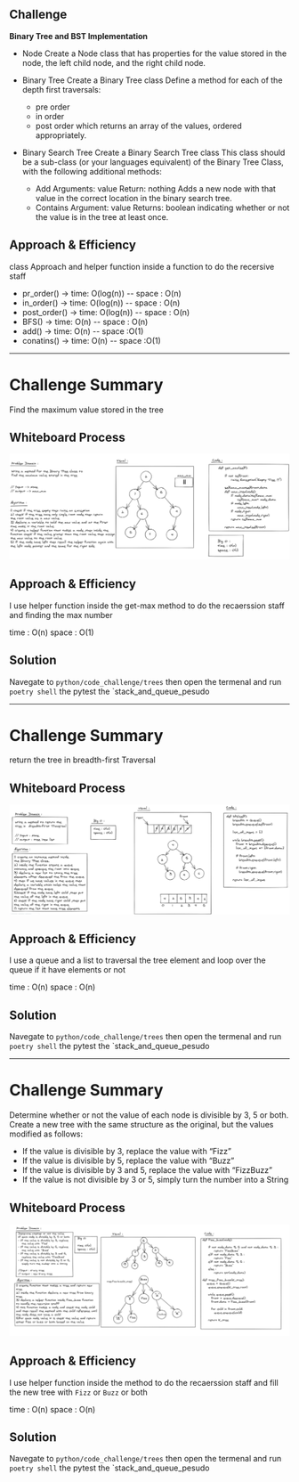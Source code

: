 
## Challenge
**Binary Tree and BST Implementation**
- Node
Create a Node class that has properties for the value stored in the node, the left child node, and the right child node.

- Binary Tree
Create a Binary Tree class
Define a method for each of the depth first traversals:

    - pre order
    - in order
    - post order which returns an array of the values, ordered appropriately.


-  Binary Search Tree
Create a Binary Search Tree class
This class should be a sub-class (or your languages equivalent) of the Binary Tree Class, with the following additional methods:
    - Add
        Arguments: value
        Return: nothing
        Adds a new node with that value in the correct location in the binary search tree.
    - Contains
        Argument: value
        Returns: boolean indicating whether or not the value is in the tree at least once.

## Approach & Efficiency
class Approach and helper function inside a function to do the recersive staff

- pr_order() -> time: O(log(n)) -- space : O(n)
- in_order() -> time: O(log(n)) -- space : O(n)
- post_order() -> time: O(log(n)) -- space : O(n)
- BFS() -> time: O(n) -- space : O(n)
- add() -> time: O(n) -- space :O(1)
- conatins() -> time: O(n) -- space :O(1)

___
# Challenge Summary
Find the maximum value stored in the tree

## Whiteboard Process
![max_tree](max_tree.png)

## Approach & Efficiency
I use helper function inside the get-max method to do the recaerssion staff and finding the max number

time : O(n)
space : O(1)

## Solution
Navegate to `python/code_challenge/trees` then open the termenal and run `poetry shell` the pytest the `stack_and_queue_pesudo

___
# Challenge Summary
return the tree in breadth-first Traversal

## Whiteboard Process
![bfs](bfs.png)

## Approach & Efficiency
I use a queue and a list to traversal the tree element and loop over the queue if it have elements or not

time : O(n)
space : O(n)

## Solution
Navegate to `python/code_challenge/trees` then open the termenal and run `poetry shell` the pytest the `stack_and_queue_pesudo
___
# Challenge Summary
Determine whether or not the value of each node is divisible by 3, 5 or both. Create a new tree with the same structure as the original, but the values modified as follows:

- If the value is divisible by 3, replace the value with “Fizz”
- If the value is divisible by 5, replace the value with “Buzz”
- If the value is divisible by 3 and 5, replace the value with “FizzBuzz”
- If the value is not divisible by 3 or 5, simply turn the number into a String

## Whiteboard Process
![tree_fizz_buzz](k-ary-tree-fizzbuzz.png)

## Approach & Efficiency
I use helper function inside the  method to do the recaerssion staff and fill the new tree with `Fizz` or `Buzz` or both

time : O(n)
space : O(n)

## Solution
Navegate to `python/code_challenge/trees` then open the termenal and run `poetry shell` the pytest the `stack_and_queue_pesudo

